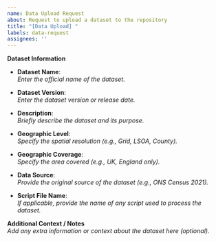 ```yaml
---
name: Data Upload Request
about: Request to upload a dataset to the repository
title: "[Data Upload] "
labels: data-request
assignees: ''
---
```


**Dataset Information**

- **Dataset Name**:  
  *Enter the official name of the dataset.*

- **Dataset Version**:  
  *Enter the dataset version or release date.*

- **Description**:  
  *Briefly describe the dataset and its purpose.*

- **Geographic Level**:  
  *Specify the spatial resolution (e.g., Grid, LSOA, County).*

- **Geographic Coverage**:  
  *Specify the area covered (e.g., UK, England only).*

- **Data Source**:  
  *Provide the original source of the dataset (e.g., ONS Census 2021).*

- **Script File Name**:  
  *If applicable, provide the name of any script used to process the dataset.*

**Additional Context / Notes**  
*Add any extra information or context about the dataset here (optional).*  

